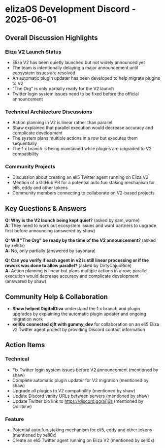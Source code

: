 # elizaOS Development Discord - 2025-06-01

## Overall Discussion Highlights

### Eliza V2 Launch Status
- Eliza V2 has been quietly launched but not widely announced yet
- The team is intentionally delaying a major announcement until ecosystem issues are resolved
- An automatic plugin updater has been developed to help migrate plugins to V2
- "The Org" is only partially ready for the V2 launch
- Twitter login system issues need to be fixed before the official announcement

### Technical Architecture Discussions
- Action planning in V2 is linear rather than parallel
- Shaw explained that parallel execution would decrease accuracy and complicate development
- The system plans multiple actions in a row but executes them sequentially
- The 1.x branch is being maintained while plugins are upgraded to V2 compatibility

### Community Projects
- Discussion about creating an eli5 Twitter agent running on Eliza V2
- Mention of a GitHub PR for a potential auto.fun staking mechanism for eli5, eddy and other tokens
- Community members connecting to collaborate on V2-based projects

## Key Questions & Answers

**Q: Why is the V2 launch being kept quiet?** (asked by sam_warne)  
**A:** They need to work out ecosystem issues and want partners to upgrade first before announcing (answered by shaw)

**Q: Will "The Org" be ready by the time of the V2 announcement?** (asked by xell0x)  
**A:** No, only partially (answered by sayonara)

**Q: Can you verify if each agent in v2 is still linear processing or if the rework was done to allow parallel?** (asked by DirtyCajunRice)  
**A:** Action planning is linear but plans multiple actions in a row; parallel execution would decrease accuracy and complicate development (answered by shaw)

## Community Help & Collaboration

- **Shaw helped DigitalDiva** understand the 1.x branch and plugin upgrades by explaining the automatic plugin updater and ongoing migration work
- **xell0x connected cjft with gummy_dev** for collaboration on an eli5 Eliza v2 Twitter agent project by providing Discord contact information

## Action Items

### Technical
- Fix Twitter login system issues before V2 announcement (mentioned by shaw)
- Complete automatic plugin updater for V2 migration (mentioned by shaw)
- Upgrade all plugins to V2 compatibility (mentioned by shaw)
- Update Discord vanity URLs between servers (mentioned by shaw)
- Update Twitter bio link to https://discord.gg/ai16z (mentioned by Odilitime)

### Feature
- Potential auto.fun staking mechanism for eli5, eddy and other tokens (mentioned by xell0x)
- Create an eli5 Twitter agent running on Eliza V2 (mentioned by xell0x)